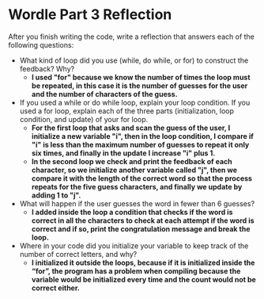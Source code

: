 # Wordle Part 3 Reflection
After you finish writing the code, write a reflection that answers each of the following questions:
- What kind of loop did you use (while, do while, or for) to construct the feedback? Why?
    - **I used "for" because we know the number of times the loop must be repeated, in this case it is the number of guesses for the user and the number of characters of the guess.**
- If you used a while or do while loop, explain your loop condition. If you used a for loop, explain each of the three parts (initialization, loop condition, and update) of your for loop.
    - **For the first loop that asks and scan the guess of the user, I initialize a new variable "i", then in the loop condition, I compare if "i" is less than the maximum number of guesses to repeat it only six times, and finally in the update I increase "i" plus 1.**
    - **In the second loop we check and print the feedback of each character, so we initialize another variable called "j", then we compare it with the length of the correct word so that the process repeats for the five guess characters, and finally we update by adding 1 to "j".**
- What will happen if the user guesses the word in fewer than 6 guesses?
    - **I added inside the loop a condition that checks if the word is correct in all the characters to check at each attempt if the word is correct and if so, print the congratulation message and break the loop.**
- Where in your code did you initialize your variable to keep track of the number of correct letters, and why?
    - **I initialized it outside the loops, because if it is initialized inside the “for”, the program has a problem when compiling because the variable would be initialized every time and the count would not be correct either.** 
